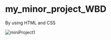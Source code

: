 # my_minor_project_WBD 
By using HTML and CSS


![miniProject1](https://user-images.githubusercontent.com/83748511/120936385-1b429d80-c725-11eb-8a7b-af47121e8de1.png)
